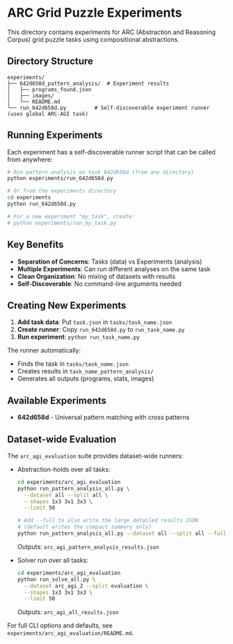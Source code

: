 # ARC Grid Puzzle Experiments

This directory contains experiments for ARC (Abstraction and Reasoning Corpus) grid puzzle tasks using compositional abstractions.

## Directory Structure

```
experiments/
├── 642d658d_pattern_analysis/  # Experiment results
│   ├── programs_found.json
│   ├── images/
│   └── README.md
└── run_642d658d.py         # Self-discoverable experiment runner (uses global ARC‑AGI task)
```

## Running Experiments

Each experiment has a self-discoverable runner script that can be called from anywhere:

```bash
# Run pattern analysis on task 642d658d (from any directory)
python experiments/run_642d658d.py

# Or from the experiments directory
cd experiments
python run_642d658d.py

# For a new experiment "my_task", create:
# python experiments/run_my_task.py
```

## Key Benefits

- **Separation of Concerns**: Tasks (data) vs Experiments (analysis)
- **Multiple Experiments**: Can run different analyses on the same task
- **Clean Organization**: No mixing of datasets with results
- **Self-Discoverable**: No command-line arguments needed

## Creating New Experiments

1. **Add task data**: Put `task.json` in `tasks/task_name.json`
2. **Create runner**: Copy `run_642d658d.py` to `run_task_name.py`
3. **Run experiment**: `python run_task_name.py`

The runner automatically:
- Finds the task in `tasks/task_name.json`
- Creates results in `task_name_pattern_analysis/`
- Generates all outputs (programs, stats, images)

## Available Experiments

- **642d658d** - Universal pattern matching with cross patterns

## Dataset-wide Evaluation

The `arc_agi_evaluation` suite provides dataset-wide runners:

- Abstraction-holds over all tasks:
  ```bash
  cd experiments/arc_agi_evaluation
  python run_pattern_analysis_all.py \
    --dataset all --split all \
    --shapes 1x3 3x1 3x3 \
    --limit 50

  # Add --full to also write the large detailed results JSON
  # (default writes the compact summary only)
  python run_pattern_analysis_all.py --dataset all --split all --full
  ```
  Outputs: `arc_agi_pattern_analysis_results.json`

- Solver run over all tasks:
  ```bash
  cd experiments/arc_agi_evaluation
  python run_solve_all.py \
    --dataset arc_agi_2 --split evaluation \
    --shapes 1x3 3x1 3x3 \
    --limit 50
  ```
  Outputs: `arc_agi_all_results.json`

For full CLI options and defaults, see `experiments/arc_agi_evaluation/README.md`.
